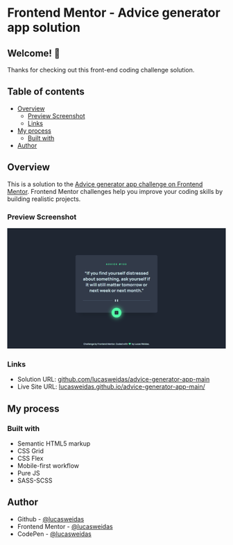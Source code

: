 # Frontend Mentor - Advice generator app solution

## Welcome! 👋

Thanks for checking out this front-end coding challenge solution.

## Table of contents

- [Overview](#overview)
  - [Preview Screenshot](#preview-screenshot)
  - [Links](#links)
- [My process](#my-process)
  - [Built with](#built-with)
- [Author](#author)

## Overview

This is a solution to the [Advice generator app challenge on Frontend Mentor](https://www.frontendmentor.io/challenges/advice-generator-app-QdUG-13db). Frontend Mentor challenges help you improve your coding skills by building realistic projects.

### Preview Screenshot

![Preview for the Advice generator app](./preview/desktop-preview.png)

### Links

- Solution URL: [github.com/lucasweidas/advice-generator-app-main](https://github.com/lucasweidas/advice-generator-app-main)
- Live Site URL: [lucasweidas.github.io/advice-generator-app-main/](https://lucasweidas.github.io/advice-generator-app-main/)

## My process

### Built with

- Semantic HTML5 markup
- CSS Grid
- CSS Flex
- Mobile-first workflow
- Pure JS
- SASS-SCSS

## Author

- Github - [@lucasweidas](https://github.com/LucasWeidas)
- Frontend Mentor - [@lucasweidas](https://www.frontendmentor.io/profile/lucasweidas)
- CodePen - [@lucasweidas](https://codepen.io/lucasweidas)
